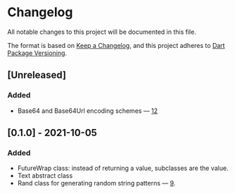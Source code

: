 <!--todo: release initial version -->

# Changelog

All notable changes to this project will be documented in this file.

The format is based on [Keep a Changelog](https://keepachangelog.com/en/1.0.0/),
and this project adheres to [Dart Package Versioning](https://dart.dev/tools/pub/versioning).

## [Unreleased]

### Added

- Base64 and Base64Url encoding schemes —
  [12](https://github.com/dartoos-dev/dartoos/issues/12)

## [0.1.0] - 2021-10-05

### Added

- FutureWrap class: instead of returning a value, subclasses are the value.
- Text abstract class
- Rand class for generating random string patterns —
  [9](https://g]]]ithub.com/dartoos-dev/dartoos/issues/9).
